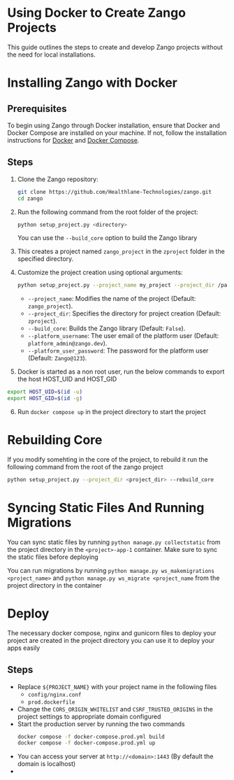 # Using Docker to Create Zango Projects

This guide outlines the steps to create and develop Zango projects without the need for local installations.

# Installing Zango with Docker

## Prerequisites

To begin using Zango through Docker installation, ensure that Docker and Docker Compose are installed on your machine. If not, follow the installation instructions for [Docker](https://docs.docker.com/get-docker/) and [Docker Compose](https://docs.docker.com/compose/install/).

## Steps

1. Clone the Zango repository:

   ```bash
   git clone https://github.com/Healthlane-Technologies/zango.git
   cd zango
   ```

2. Run the following command from the root folder of the project:

   ```bash
   python setup_project.py <directory>
   ```

   You can use the `--build_core` option to build the Zango library

3. This creates a project named `zango_project` in the `zproject` folder in the specified directory.

4. Customize the project creation using optional arguments:

   ```bash
   python setup_project.py --project_name my_project --project_dir /path/to/my_project --build_core --platform_username user@example.com --platform_user_password secret --skip_build_project
   ```

   - `--project_name`: Modifies the name of the project (Default: `zango_project`).
   - `--project_dir`: Specifies the directory for project creation (Default: `zproject`).
   - `--build_core`: Builds the Zango library (Default: `False`).
   - `--platform_username`: The user email of the platform user (Default: `platform_admin@zango.dev`).
   - `--platform_user_password`: The password for the platform user (Default: `Zango@123`).

5. Docker is started as a non root user, run the below commands to export the host HOST_UID and HOST_GID

```bash
export HOST_UID=$(id -u)
export HOST_GID=$(id -g)
```

6. Run `docker compose up` in the project directory to start the project

# Rebuilding Core

If you modify somehting in the core of the project, to rebuild it run the following command from the root of the zango project

```bash
python setup_project.py --project_dir <project_dir> --rebuild_core
```

# Syncing Static Files And Running Migrations

You can sync static files by running `python manage.py collectstatic` from the project directory in the `<project>-app-1` container. Make sure to sync the static files before deploying

You can run migrations by running `python manage.py ws_makemigrations <project_name>` and `python manage.py ws_migrate <project_name` from the project directory in the container

# Deploy

The necessary docker compose, nginx and gunicorn files to deploy your project are created in the project directory you can use it to deploy your apps easily

## Steps

- Replace `${PROJECT_NAME}` with your project name in the following files
  - `config/nginx.conf`
  - `prod.dockerfile`
- Change the `CORS_ORIGIN_WHITELIST` and `CSRF_TRUSTED_ORIGINS` in the project settings to appropriate domain configured
- Start the production server by running the two commands
  ```bash
  docker compose -f docker-compose.prod.yml build
  docker compose -f docker-compose.prod.yml up
  ```
- You can access your server at `http://<domain>:1443` (By default the domain is localhost)
-
